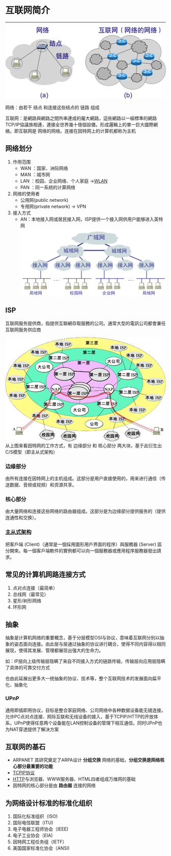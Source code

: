 # 互联网简介
---

![](/.src/pic/网络.png)

网络：由若干 结点 和连接这些结点的 链路 组成

互联网：是網路與網路之間所串連成的龐大網路，這些網路以一組標準的網路TCP/IP協議族相連，連接全世界幾十億個設備，形成邏輯上的單一巨大國際網絡。即互联网是 网络的网络。连接在因特网上的计算机都称为主机

## 网络划分
1. 作用范围
    - WAN ：国家、洲际网络
    - MAN ：城市网
    - LAN ：校园、企业网络、个人家庭 ->[WLAN](#无线局域网wlan)
    - PAN ：同一系统的计算网络
2. 网络的使用者
    - 公用网(public network)
    - 专用网(private network) -> VPN
3. 接入方式
    - AN：本地接入网或居民接入网，ISP提供一个接入网供用户能够进入英特网
    ![](/.src/pic/接入网.png)

## ISP
互联网服务提供商，指提供互聯網存取服務的公司。通常大型的電訊公司都會兼任互联网服务供应商

![](/.src/pic/ISP结构.png)
从上图来看因特网的工作方式，有 边缘部分 和 核心部分 两大块，基于此衍生出C/S模型（即主从式架构）

### 边缘部分
由所有连接在因特网上的主机组成。这部分是用户直接使用的，用来进行通信（传送数据、音频或视频）和资源共享。

### 核心部分
由大量网络和连接这些网络的路由器组成。这部分是为边缘部分提供服务的（提供连通性和交换）。

### [主从式架构](https://www.wikiwand.com/zh-hant/%E4%B8%BB%E5%BE%9E%E5%BC%8F%E6%9E%B6%E6%A7%8B)
把客戶端 (Client)（通常是一個採用圖形用戶界面的程序）與服務器 (Server) 區分開來。每一個客戶端軟件的實例都可以向一個服務器或應用程序服務器發出請求。

## 常见的计算机网路连接方式

1. 点对点连接（最简单）
2. 总线网（最常见）
3. 星形/树形网络
4. 环形网

## 抽象
抽象是计算机网络的重要概念，基于分层模型OSI与协议，意味着互联网分别以抽象的姿态面向连接。由此层与层通过抽象的协议进行耦合，使得不同内容得以相同展现，使得其发展、管理都展现出强大的生命力。

如：IP层向上级传输层隐瞒了来自不同接入方式的链路传输，传输层向应用层隐瞒了具体的可靠交付方式

也由此延展出更多大一统抽象的协议、技术等，整个互联网技术的发展面向扁平化、抽象化

### UPnP
通用即插即用协议，目标是整合家庭网络、公司网络中各种数据设备能无缝连接。允许PC点对点连接、网际互联和无线设备的接入，基于TCPIP/HTTP的开放体系，UPnP使得任意两个设备能在LAN控制设备的管理下相互通信。同时UPnP也为NAT穿透提供了解决方案

## <exampoint>互联网的基石</exampoint>
- ARPANET 其研究奠定了ARPA设计 **分组交换** 网络的基础，**分组交换是网络核心部分最重要的功能**
- [TCPIP协议](#tcpip协议栈)
- [HTTP](#http)与浏览器、WWW服务器、HTML四者组成万维网的基础
- 因特网的核心部分是由 **路由器** 连接的网络

## 为网络设计标准的标准化组织
1. 国际化标准组织（ISO)
2. 国际电信联盟（ITU)
3. 电子电器工程师协会（IEEE)
4. 电子工业协会（EIA)
5. 因特网工程任务组（IETF）
6. 美国国家标准化协会（ANSI)





















